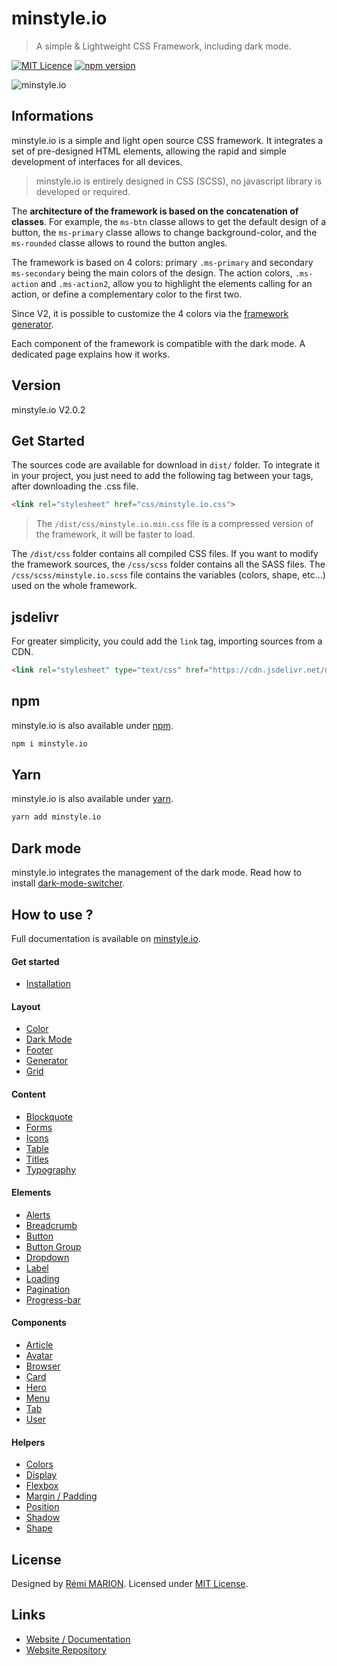 # minstyle.io

> A simple & Lightweight CSS Framework, including dark mode.

[![MIT Licence](https://badges.frapsoft.com/os/mit/mit.svg?v=103)](https://opensource.org/licenses/mit-license.php)
[![npm version](https://badge.fury.io/js/minstyle.io.svg)](https://badge.fury.io/js/minstyle.io)

![minstyle.io](https://nsa40.casimages.com/img/2019/12/02//191202090524519052.png)

## Informations

minstyle.io is a simple and light open source CSS framework. It integrates a set of pre-designed HTML elements, allowing the rapid and simple development of interfaces for all devices.

> minstyle.io is entirely designed in CSS (SCSS), no javascript library is developed or required.

The **architecture of the framework is based on the concatenation of classes**. For example, the `ms-btn` classe allows to get the default design of a button, the `ms-primary` classe allows to change background-color, and the `ms-rounded` classe allows to round the button angles.

The framework is based on 4 colors: primary `.ms-primary` and secondary `ms-secondary` being the main colors of the design.
The action colors, `.ms-action` and `.ms-action2`, allow you to highlight the elements calling for an action, or define a complementary color to the first two.

Since V2, it is possible to customize the 4 colors via the [framework generator](https://generator.minstyle.io/).

Each component of the framework is compatible with the dark mode. A dedicated page explains how it works.

## Version

minstyle.io V2.0.2

## Get Started

The sources code are available for download in `dist/` folder. To integrate it in your project, you just need to add the following tag between your <head> tags, after downloading the .css file.

```html
<link rel="stylesheet" href="css/minstyle.io.css">
```

> The `/dist/css/minstyle.io.min.css` file is a compressed version of the framework, it will be faster to load.

The `/dist/css` folder contains all compiled CSS files. If you want to modify the framework sources, the `/css/scss` folder contains all the SASS files. The `/css/scss/minstyle.io.scss` file contains the variables (colors, shape, etc...) used on the whole framework.

## jsdelivr

For greater simplicity, you could add the `link` tag, importing sources from a CDN.

```html
<link rel="stylesheet" type="text/css" href="https://cdn.jsdelivr.net/npm/minstyle.io@2.0.1/dist/css/minstyle.io.min.css">
```

## npm

minstyle.io is also available under [npm](https://www.npmjs.com/package/minstyle.io).

```bash
npm i minstyle.io
```

## Yarn

minstyle.io is also available under [yarn](https://yarnpkg.com/en/package/minstyle.io).

```bash
yarn add minstyle.io
```

## Dark mode

minstyle.io integrates the management of the dark mode. Read how to install [dark-mode-switcher](https://github.com/Airmime/dark-mode-switcher).

## How to use ?

Full documentation is available on [minstyle.io](https://minstyle.io).

#### Get started

- [Installation](https://minstyle.io/docs/get-started/installation)

#### Layout

- [Color](https://minstyle.io/docs/Layout/colors)
- [Dark Mode](https://minstyle.io/docs/Layout/dark)
- [Footer](https://minstyle.io/docs/Layout/footer)
- [Generator](https://minstyle.io/docs/Layout/generator)
- [Grid](https://minstyle.io/docs/Layout/grid)

#### Content

- [Blockquote](https://minstyle.io/docs/contents/blockquote)
- [Forms](https://minstyle.io/docs/contents/forms)
- [Icons](https://minstyle.io/docs/contents/icons)
- [Table](https://minstyle.io/docs/contents/table)
- [Titles](https://minstyle.io/docs/contents/titles)
- [Typography](https://minstyle.io/docs/contents/typography)

#### Elements

- [Alerts](https://minstyle.io/docs/elements/alert)
- [Breadcrumb](https://minstyle.io/docs/elements/breadcrumb)
- [Button](https://minstyle.io/docs/elements/button)
- [Button Group](https://minstyle.io/docs/elements/button-group)
- [Dropdown](https://minstyle.io/docs/elements/dropdown)
- [Label](https://minstyle.io/docs/elements/label)
- [Loading](https://minstyle.io/docs/elements/loading)
- [Pagination](https://minstyle.io/docs/elements/pagination)
- [Progress-bar](https://minstyle.io/docs/elements/progress-bar)

#### Components

- [Article](https://minstyle.io/docs/components/article)
- [Avatar](https://minstyle.io/docs/components/avatar)
- [Browser](https://minstyle.io/docs/components/browser)
- [Card](https://minstyle.io/docs/components/card)
- [Hero](https://minstyle.io/docs/components/Hero)
- [Menu](https://minstyle.io/docs/components/menu)
- [Tab](https://minstyle.io/docs/components/tab)
- [User](https://minstyle.io/docs/components/user)

#### Helpers

- [Colors](https://minstyle.io/docs/helpers/colors)
- [Display](https://minstyle.io/docs/helpers/display)
- [Flexbox](https://minstyle.io/docs/helpers/flexbox)
- [Margin / Padding](https://minstyle.io/docs/helpers/margin-padding)
- [Position](https://minstyle.io/docs/helpers/position)
- [Shadow](https://minstyle.io/docs/helpers/shadow)
- [Shape](https://minstyle.io/docs/helpers/shape)

## License

Designed by [Rémi MARION](https://remi-marion.fr). Licensed under [MIT License](https://github.com/Airmime/minstyle.io/blob/master/LICENSE).

## Links

- [Website / Documentation](https://minstyle.io/)
- [Website Repository](https://github.com/Airmime/minstyle.io-Website)
